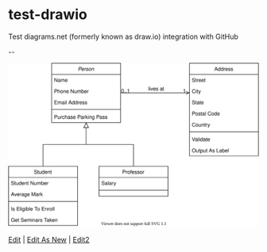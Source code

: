 # test-drawio

Test diagrams.net (formerly known as draw.io) integration with GitHub

--

![Diagram](https://raw.githubusercontent.com/gmacario/test-drawio/main/test-diagram.drawio.svg)

<a href="http://jgraph.github.io/drawio-github/edit-diagram.html?repo=test-drawio&path=test-diagram.drawio.svg" target="_blank">Edit</a> | 
<a href="https://app.diagrams.net/#Uhttps%3A%2F%2Fraw.githubusercontent.com%2Fgmacario%2Ftest-drawio%2Fmain%2Ftest-diagram.drawio.svg" target="_blank">Edit As New</a> | 
<a href="https://app.diagrams.net/#Hgmacario%2Ftest-drawio%2Fmain%2Ftest-diagram.drawio.svg">Edit2</a>


<!-- EOF -->
